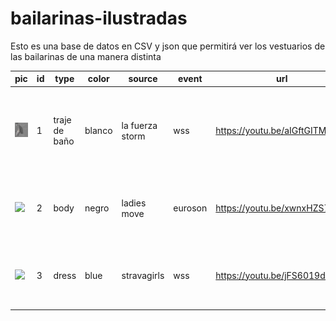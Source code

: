 # bailarinas-ilustradas
Esto es una base de datos en CSV y json que permitirá ver los vestuarios de las bailarinas de una manera distinta

|pic|id	|type		|color	|	source	|	event		|url |	song		|song_url	|	country	|	state	|meta	|	ilustrations |
|---|---|---|---|---|--|---|---|---|---|---|--|--|
|![](./images/bust-1-1.jpg)|1	|traje de baño	|blanco	|la fuerza storm	|wss	|https://youtu.be/aIGftGITM5U |	|	|	USA|	NYC	|medias de red, diadema, transparente, tanga, botas altas, collar|	bust-1-1.jpg, design-1-1.jpg, legs-1-1.jpg, neck-1-1.jpg|
|![](./bust-1-1.jpg)|2	|body|	negro|	ladies move	|euroson	|https://youtu.be/xwnxHZS7OuQ|	los infieles|	https://open.spotify.com/track/0vOVi2yVFFEwQnKlWqwNTn?si=J_M0FO_yRUae01g6nF44mg&dl_branch=1|	PER	| |	tiara, bachata, botas altas, coleta	|bust-2-1.jpg, design-2-1.jpg, legs-2-1.jpg|
|![](./bust-1-1.jpg)|3	|dress	|blue|	stravagirls|	wss|	https://youtu.be/jFS6019dBRw|		|	|ESP|	MAD	|traje de baño, mangas, diadema de tela, collar|	back-3-1.jpg, bust-3-1.jpg, design-3-1.jpg|
